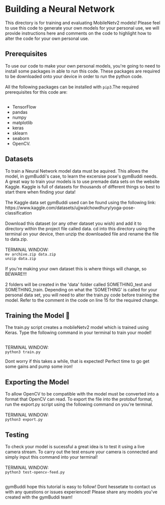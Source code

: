 <h1> Building a Neural Network </h1>
This directory is for training and evaluating MobileNetv2 models! Please feel to use this code to generate your own models for your personal use, we will provide instructions here and comments on the code to highlight how to alter the code for your own personal use.
<br>
<h2> Prerequisites </h2>
To use our code to make your own personal models, you're going to need to install some packages in able to run this code. These packages are required to be downloaded onto your device in order to run the python code. 
<br>
<br>
All the following packages can be installed with <code>pip3</code>.The required prerequisites for this code are: <br> <br>
<ul>
<li>TensorFlow
<li>pandas
<li>numpy
<li>matplotlib
<li>keras
<li>sklearn
<li>seaborn 
<li>OpenCV.
</ul> 
<h2> Datasets </h2>
To train a Neural Network model data must be aquired. This allows the model, in gymBuddi's case, to learn the excersise pose's gymBuddi needs. A great way to train your models is to use premade data sets on the website Kaggle. Kaggle is full of datasets for thousands of different things so best to start there when finding your data!
<br><br>
The Kaggle data set gymBuddi used can be found using the following link: 
https://www.kaggle.com/datasets/ujjwalchowdhury/yoga-pose-classification
<br><br>
Download this dataset (or any other dataset you wish) and add it to directory within the project file called data. cd into this directory using the terminal on your device, then unzip the downloaded file and rename the file to data.zip.
<br> <br>
TERMINAL WINDOW: <br>
<code>mv archive.zip data.zip</code> <br>
<code>unzip data.zip</code>
<br><br>
If you're making your own dataset this is where things will change, so BEWARE!!!
<br><br>
2 folders will be created in the 'data' folder called SOMETHING_test and SOMETHING_train. Depending on what the 'SOMETHING' is called for your personal data set, you will need to alter the train.py code before training the model. Refer to the comment in the code on line 15 for the required change.

<h2>Training the Model 💪 </h2>
The train.py script creates a mobileNetv2 model which is trained using Keras. Type the following command in your terminal to train your model!
<br><br>


TERMINAL WINDOW:<br>
<code>python3 train.py </code>
<br>

Dont worry if this takes a while, that is expected! Perfect time to go get some gains and pump some iron!
<h2>Exporting the Model </h2>
To allow OpenCV to be compatible with the model must be converted into a format that OpenCV can read. To export the file into the protobuf format, run the export.py script using the following command on you're terminal.
<br><br>
TERMINAL WINDOW: <br>
<code>python3 export.py </code><br>

<h2> Testing </h2>
To check your model is sucessful a great idea is to test it using a live camera stream. To carry out the test ensure your camera is connected and simply input this command into your terminal!
<br><br>
TERMINAL WINDOW: <br>
<code>python3 test-opencv-feed.py </code><br> <br> 

gymBuddi hope this tutorial is easy to follow! Dont hessetate to contact us with any questions or issues experienced! Please share any models you've created with the gymBuddi team!
